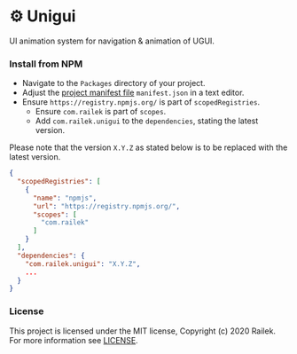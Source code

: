 # ⚙️ Unigui

UI animation system for navigation & animation of UGUI.

### Install from NPM
* Navigate to the `Packages` directory of your project.
* Adjust the [project manifest file](https://docs.unity3d.com/Manual/upm-manifestPrj.html) `manifest.json` in a text editor.
* Ensure `https://registry.npmjs.org/` is part of `scopedRegistries`.
  * Ensure `com.railek` is part of `scopes`.
  * Add `com.railek.unigui` to the `dependencies`, stating the latest version.

Please note that the version `X.Y.Z` as stated below is to be replaced with the latest version.

```json
{
  "scopedRegistries": [
    {
      "name": "npmjs",
      "url": "https://registry.npmjs.org/",
      "scopes": [
        "com.railek"
      ]
    }
  ],
  "dependencies": {
    "com.railek.unigui": "X.Y.Z",
    ...
  }
}
```

### License

This project is licensed under the MIT license, Copyright (c) 2020 Railek. For more information see [LICENSE](LICENSE).
